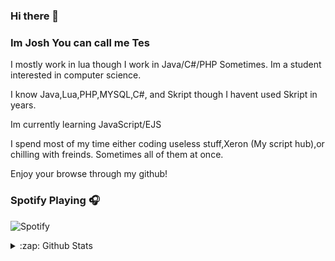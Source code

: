 ### Hi there 👋

### Im Josh You can call me Tes

I mostly work in lua though I work in Java/C#/PHP Sometimes. Im a student interested in computer science.

I know Java,Lua,PHP,MYSQL,C#, and Skript though I havent used Skript in years.

Im currently learning JavaScript/EJS

I spend most of my time either coding useless stuff,Xeron (My script hub),or chilling with freinds. Sometimes all of them at once.

Enjoy your browse through my github!

### Spotify Playing 🎧
![Spotify](https://novatorem-g4j08j2wb.vercel.app/api/spotify)


<details>
  <summary>:zap: Github Stats</summary>

  <img align="left" alt="Tes's Github Stats" src="https://github-readme-stats.codestackr.vercel.app/api?username=TesDevelopment&show_icons=true&hide_border=true" />

</details>
